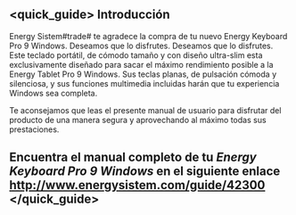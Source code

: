 ## <quick_guide> Introducción

Energy Sistem#trade# te agradece la compra de tu nuevo Energy Keyboard Pro 9 Windows. Deseamos que lo disfrutes. Deseamos que lo disfrutes. Este teclado portátil, de cómodo tamaño y con diseño ultra-slim esta exclusivamente diseñado para sacar el máximo rendimiento posible a la Energy Tablet Pro 9 Windows. Sus teclas planas, de pulsación cómoda y silenciosa, y sus funciones multimedia incluidas harán que tu experiencia Windows sea completa.

Te aconsejamos que leas el presente manual de usuario para disfrutar del producto de una manera segura y aprovechando al máximo todas sus prestaciones.


## <unique> Encuentra el manual completo de tu *Energy Keyboard Pro 9 Windows* en el siguiente enlace http://www.energysistem.com/guide/42300 </unique> </quick_guide>
